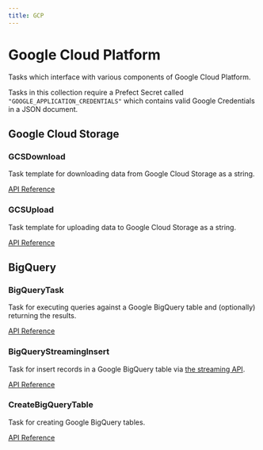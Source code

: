 ```yaml
---
title: GCP
---
```


# Google Cloud Platform

Tasks which interface with various components of Google Cloud Platform.

Tasks in this collection require a Prefect Secret called `"GOOGLE_APPLICATION_CREDENTIALS"` which contains
valid Google Credentials in a JSON document.

## Google Cloud Storage

### GCSDownload <Badge text="task"/>

Task template for downloading data from Google Cloud Storage as a string.

[API Reference](/api/unreleased/tasks/google.html#prefect-tasks-google-storage-gcsdownloadtask)


### GCSUpload <Badge text="task"/>

Task template for uploading data to Google Cloud Storage as a string.

[API Reference](/api/unreleased/tasks/google.html#prefect-tasks-google-storage-gcsuploadtask)


## BigQuery

### BigQueryTask <Badge text="task"/>

Task for executing queries against a Google BigQuery table and (optionally) returning the results.

[API Reference](/api/unreleased/tasks/google.html#prefect-tasks-google-bigquery-bigquerytask)


### BigQueryStreamingInsert <Badge text="task"/>

Task for insert records in a Google BigQuery table via [the streaming API](https://cloud.google.com/bigquery/streaming-data-into-bigquery).

[API Reference](/api/unreleased/tasks/google.html#prefect-tasks-google-bigquery-bigquerystreaminginserttask)

### CreateBigQueryTable <Badge text="task"/>

Task for creating Google BigQuery tables.

[API Reference](/api/unreleased/tasks/google.html#prefect-tasks-google-bigquery-createbigquerytable)
